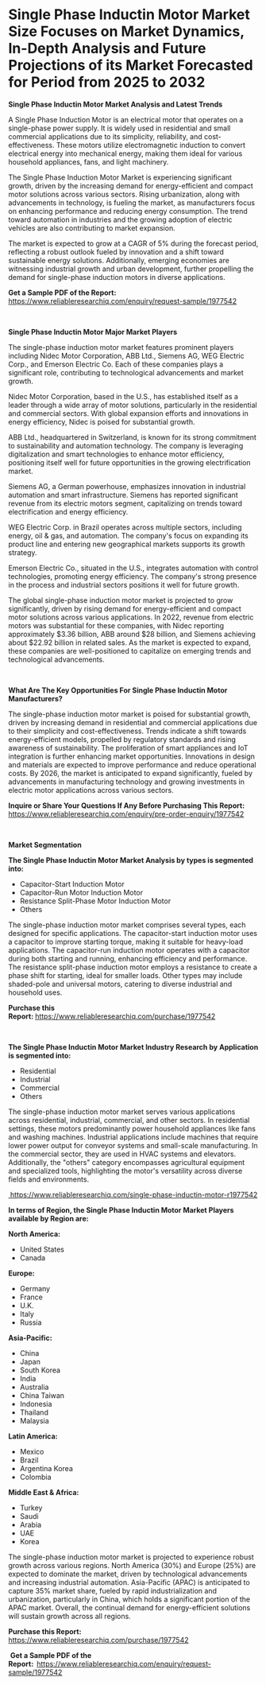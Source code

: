 <p><h1>Single Phase Inductin Motor Market Size Focuses on Market Dynamics, In-Depth Analysis and Future Projections of its Market Forecasted for Period from 2025 to 2032</h1></p><p><strong>Single Phase Inductin Motor Market Analysis and Latest Trends</strong></p>
<p><p>A Single Phase Induction Motor is an electrical motor that operates on a single-phase power supply. It is widely used in residential and small commercial applications due to its simplicity, reliability, and cost-effectiveness. These motors utilize electromagnetic induction to convert electrical energy into mechanical energy, making them ideal for various household appliances, fans, and light machinery.</p><p>The Single Phase Induction Motor Market is experiencing significant growth, driven by the increasing demand for energy-efficient and compact motor solutions across various sectors. Rising urbanization, along with advancements in technology, is fueling the market, as manufacturers focus on enhancing performance and reducing energy consumption. The trend toward automation in industries and the growing adoption of electric vehicles are also contributing to market expansion. </p><p>The market is expected to grow at a CAGR of 5% during the forecast period, reflecting a robust outlook fueled by innovation and a shift toward sustainable energy solutions. Additionally, emerging economies are witnessing industrial growth and urban development, further propelling the demand for single-phase induction motors in diverse applications.</p></p>
<p><strong>Get a Sample PDF of the Report:&nbsp;</strong> <a href="https://www.reliableresearchiq.com/enquiry/request-sample/1977542?utm_campaign=1900&utm_medium=2&utm_source=Github&utm_content=ia&utm_term=12042025&utm_id=single-phase-inductin-motor">https://www.reliableresearchiq.com/enquiry/request-sample/1977542</a></p>
<p>&nbsp;</p>
<p><strong>Single Phase Inductin Motor Major Market Players</strong></p>
<p><p>The single-phase induction motor market features prominent players including Nidec Motor Corporation, ABB Ltd., Siemens AG, WEG Electric Corp., and Emerson Electric Co. Each of these companies plays a significant role, contributing to technological advancements and market growth.</p><p>Nidec Motor Corporation, based in the U.S., has established itself as a leader through a wide array of motor solutions, particularly in the residential and commercial sectors. With global expansion efforts and innovations in energy efficiency, Nidec is poised for substantial growth.</p><p>ABB Ltd., headquartered in Switzerland, is known for its strong commitment to sustainability and automation technology. The company is leveraging digitalization and smart technologies to enhance motor efficiency, positioning itself well for future opportunities in the growing electrification market.</p><p>Siemens AG, a German powerhouse, emphasizes innovation in industrial automation and smart infrastructure. Siemens has reported significant revenue from its electric motors segment, capitalizing on trends toward electrification and energy efficiency.</p><p>WEG Electric Corp. in Brazil operates across multiple sectors, including energy, oil & gas, and automation. The company's focus on expanding its product line and entering new geographical markets supports its growth strategy.</p><p>Emerson Electric Co., situated in the U.S., integrates automation with control technologies, promoting energy efficiency. The company's strong presence in the process and industrial sectors positions it well for future growth.</p><p>The global single-phase induction motor market is projected to grow significantly, driven by rising demand for energy-efficient and compact motor solutions across various applications. In 2022, revenue from electric motors was substantial for these companies, with Nidec reporting approximately $3.36 billion, ABB around $28 billion, and Siemens achieving about $22.92 billion in related sales. As the market is expected to expand, these companies are well-positioned to capitalize on emerging trends and technological advancements.</p></p>
<p>&nbsp;</p>
<p><strong>What Are The Key Opportunities For Single Phase Inductin Motor Manufacturers?</strong></p>
<p><p>The single-phase induction motor market is poised for substantial growth, driven by increasing demand in residential and commercial applications due to their simplicity and cost-effectiveness. Trends indicate a shift towards energy-efficient models, propelled by regulatory standards and rising awareness of sustainability. The proliferation of smart appliances and IoT integration is further enhancing market opportunities. Innovations in design and materials are expected to improve performance and reduce operational costs. By 2026, the market is anticipated to expand significantly, fueled by advancements in manufacturing technology and growing investments in electric motor applications across various sectors.</p></p>
<p><strong>Inquire or Share Your Questions If Any Before Purchasing This Report:</strong> <a href="https://www.reliableresearchiq.com/enquiry/pre-order-enquiry/1977542?utm_campaign=1900&utm_medium=2&utm_source=Github&utm_content=ia&utm_term=12042025&utm_id=single-phase-inductin-motor">https://www.reliableresearchiq.com/enquiry/pre-order-enquiry/1977542</a></p>
<p>&nbsp;</p>
<p><strong>Market Segmentation</strong></p>
<p><strong>The Single Phase Inductin Motor Market Analysis by types is segmented into:</strong></p>
<p><ul><li>Capacitor-Start Induction Motor</li><li>Capacitor-Run Motor Induction Motor</li><li>Resistance Split-Phase Motor Induction Motor</li><li>Others</li></ul></p>
<p><p>The single-phase induction motor market comprises several types, each designed for specific applications. The capacitor-start induction motor uses a capacitor to improve starting torque, making it suitable for heavy-load applications. The capacitor-run induction motor operates with a capacitor during both starting and running, enhancing efficiency and performance. The resistance split-phase induction motor employs a resistance to create a phase shift for starting, ideal for smaller loads. Other types may include shaded-pole and universal motors, catering to diverse industrial and household uses.</p></p>
<p><strong>Purchase this Report:&nbsp;</strong><a href="https://www.reliableresearchiq.com/purchase/1977542?utm_campaign=1900&utm_medium=2&utm_source=Github&utm_content=ia&utm_term=12042025&utm_id=single-phase-inductin-motor">https://www.reliableresearchiq.com/purchase/1977542</a></p>
<p>&nbsp;</p>
<p><strong>The Single Phase Inductin Motor Market Industry Research by Application is segmented into:</strong></p>
<p><ul><li>Residential</li><li>Industrial</li><li>Commercial</li><li>Others</li></ul></p>
<p><p>The single-phase induction motor market serves various applications across residential, industrial, commercial, and other sectors. In residential settings, these motors predominantly power household appliances like fans and washing machines. Industrial applications include machines that require lower power output for conveyor systems and small-scale manufacturing. In the commercial sector, they are used in HVAC systems and elevators. Additionally, the "others" category encompasses agricultural equipment and specialized tools, highlighting the motor's versatility across diverse fields and environments.</p></p>
<p><a href="https://www.reliableresearchiq.com/single-phase-inductin-motor-r1977542?utm_campaign=1900&utm_medium=2&utm_source=Github&utm_content=ia&utm_term=12042025&utm_id=single-phase-inductin-motor">&nbsp;https://www.reliableresearchiq.com/single-phase-inductin-motor-r1977542</a></p>
<p><strong>In terms of Region, the Single Phase Inductin Motor Market Players available by Region are:</strong></p>
<p>
    <p> <strong> North America: </strong>
        <ul>
            <li>United States</li>
            <li>Canada</li>
        </ul>
        </p> 
    <p> <strong> Europe: </strong>
        <ul>
            <li>Germany</li>
            <li>France</li>
            <li>U.K.</li>
            <li>Italy</li>
            <li>Russia</li>
        </ul>
        </p> 
    <p> <strong> Asia-Pacific: </strong>
        <ul>
            <li>China</li>
            <li>Japan</li>
            <li>South Korea</li>
            <li>India</li>
            <li>Australia</li>
            <li>China Taiwan</li>
            <li>Indonesia</li>
            <li>Thailand</li>
            <li>Malaysia</li>
        </ul>
        </p> 
    <p> <strong> Latin America: </strong>
        <ul>
            <li>Mexico</li>
            <li>Brazil</li>
            <li>Argentina Korea</li>
            <li>Colombia</li>
        </ul>
        </p> 
    <p> <strong> Middle East & Africa: </strong>
        <ul>
            <li>Turkey</li>
            <li>Saudi</li>
            <li>Arabia</li>
            <li>UAE</li>
            <li>Korea</li>
        </ul>
    </p>
    </p>
<p><p>The single-phase induction motor market is projected to experience robust growth across various regions. North America (30%) and Europe (25%) are expected to dominate the market, driven by technological advancements and increasing industrial automation. Asia-Pacific (APAC) is anticipated to capture 35% market share, fueled by rapid industrialization and urbanization, particularly in China, which holds a significant portion of the APAC market. Overall, the continual demand for energy-efficient solutions will sustain growth across all regions.</p></p>
<p><strong>Purchase this Report: </strong><a href="https://www.reliableresearchiq.com/purchase/1977542?utm_campaign=1900&utm_medium=2&utm_source=Github&utm_content=ia&utm_term=12042025&utm_id=single-phase-inductin-motor">https://www.reliableresearchiq.com/purchase/1977542</a></p>
<p>&nbsp;<strong>Get a Sample PDF of the Report:&nbsp;&nbsp;</strong><a href="https://www.reliableresearchiq.com/enquiry/request-sample/1977542?utm_campaign=1900&utm_medium=2&utm_source=Github&utm_content=ia&utm_term=12042025&utm_id=single-phase-inductin-motor">https://www.reliableresearchiq.com/enquiry/request-sample/1977542</a></p>
<p><strong></strong></p>
<p><p></p><p></p><p></p></p>